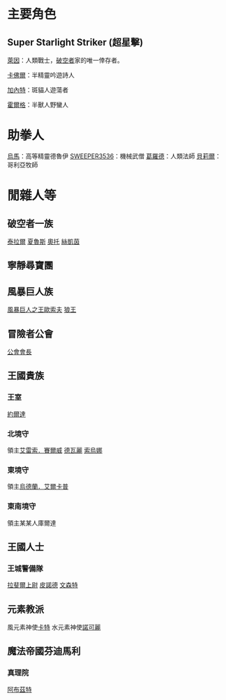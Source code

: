 <!-- TITLE: 角色列表 -->
<!-- SUBTITLE: 就列表喇幹，外加幻想中的聲優ㄛ -->

# 主要角色
## Super Starlight Striker (超星擊)
[萊因](萊因)：人類戰士，[破空者](/組織/破空者一族)家的唯一倖存者。

[卡佛爾](卡佛爾)：半精靈吟遊詩人

[加內特](加內特)：斑貓人遊蕩者

[霍爾格](霍爾格)：半獸人野蠻人
# 助拳人
[烏馬](烏馬)：高等精靈德魯伊
[SWEEPER3536](SWEEPER3536)：機械武僧
[葛羅德](葛羅德)：人類法師
[貝莉爾](貝莉爾)：哥利亞牧師
# 閒雜人等
## 破空者一族
[泰拉爾](泰拉爾)
[夏魯斯](夏魯斯)
[奧托](奧托)
[絲凱茵](絲凱茵)
## 寧靜尋寶團
## 風暴巨人族
[風暴巨人之王歐索夫](歐索夫)
[狼王](狼王)
## 冒險者公會
[公會會長](公會會長)
## 王國貴族
### 王室
[約爾達](約爾達)
### 北境守
領主[艾雷索．賽爾威](艾雷索)
[德瓦麗](德瓦麗)
[索烏娜](索烏娜)
### 東境守
領主[烏德蘭．艾爾卡普](烏德蘭)
### 東南境守
領主某某人庫爾達
## 王國人士
### 王城警備隊
[拉斐爾上尉](拉斐爾)
[皮諾德](皮諾德)
[文森特](文森特)
## 元素教派
風元素神使[卡特](卡特)
水元素神使[諾可麗](諾可麗)
## 魔法帝國芬迪馬利
### 真理院
[阿布茲特](阿布茲特)